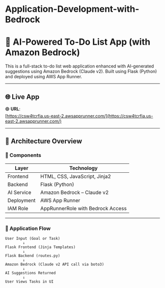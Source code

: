 # Application-Development-with-Bedrock

# 🧠 AI-Powered To-Do List App (with Amazon Bedrock)

This is a full-stack to-do list web application enhanced with AI-generated suggestions using Amazon Bedrock (Claude v2). Built using Flask (Python) and deployed using AWS App Runner.

---

## 🌐 Live App

🟢 **URL**:  
[https://csw4tcrfia.us-east-2.awsapprunner.com/](https://csw4tcrfia.us-east-2.awsapprunner.com/)

---

## 🧱 Architecture Overview

### 🧩 Components

| Layer         | Technology                      |
|---------------|----------------------------------|
| Frontend      | HTML, CSS, JavaScript, Jinja2   |
| Backend       | Flask (Python)                  |
| AI Service    | Amazon Bedrock – Claude v2      |
| Deployment    | AWS App Runner                  |
| IAM Role      | AppRunnerRole with Bedrock Access |

---

### 🔄 Application Flow

```text
User Input (Goal or Task)
        ↓
Flask Frontend (Jinja Templates)
        ↓
Flask Backend (routes.py)
        ↓
Amazon Bedrock (Claude v2 API call via boto3)
        ↓
AI Suggestions Returned
        ↓
User Views Tasks in UI
